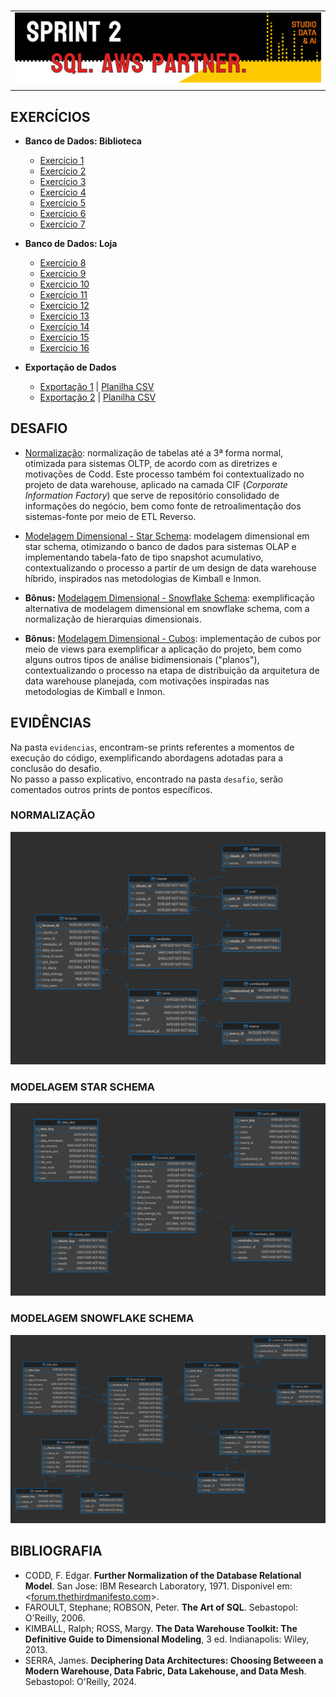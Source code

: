 #

||
|---|
|![Banner](/assets/banner-sprint2.png)|
||

## EXERCÍCIOS

- **Banco de Dados: Biblioteca**

  - [Exercício 1](./exercicios/exercicio1.sql)
  - [Exercício 2](./exercicios/exercicio2.sql)
  - [Exercício 3](./exercicios/exercicio3.sql)
  - [Exercício 4](./exercicios/exercicio4.sql)
  - [Exercício 5](./exercicios/exercicio5.sql)
  - [Exercício 6](./exercicios/exercicio6.sql)
  - [Exercício 7](./exercicios/exercicio7.sql)
  
- **Banco de Dados: Loja**
  - [Exercício 8](./exercicios/exercicio8.sql)
  - [Exercício 9](./exercicios/exercicio9.sql)
  - [Exercício 10](./exercicios/exercicio10.sql)
  - [Exercício 11](./exercicios/exercicio11.sql)
  - [Exercício 12](./exercicios/exercicio12.sql)
  - [Exercício 13](./exercicios/exercicio13.sql)
  - [Exercício 14](./exercicios/exercicio14.sql)
  - [Exercício 15](./exercicios/exercicio15.sql)
  - [Exercício 16](./exercicios/exercicio16.sql)

- **Exportação de Dados**
  - [Exportação 1](./exercicios/exportacao1.sql) | [Planilha CSV](./exercicios/exportacao1.csv)
  - [Exportação 2](./exercicios/exportacao2.sql) | [Planilha CSV](./exercicios/exportacao2.csv)

## DESAFIO

- [Normalização](./desafio/concessionaria_normalizacao.sql): normalização de tabelas até a 3ª forma normal, otimizada para sistemas OLTP, de acordo com as diretrizes e motivações de Codd. Este processo também foi contextualizado no projeto de data warehouse, aplicado na camada CIF (*Corporate Information Factory*) que serve de repositório consolidado de informações do negócio, bem como fonte de retroalimentação dos sistemas-fonte por meio de ETL Reverso.

- [Modelagem Dimensional - Star Schema](./desafio/concessionaria_star_schema.sql): modelagem dimensional em star schema, otimizando o banco de dados para sistemas OLAP e implementando tabela-fato de tipo snapshot acumulativo, contextualizando o processo a partir de um design de data warehouse híbrido, inspirados nas metodologias de Kimball e Inmon.

- **Bônus:** [Modelagem Dimensional - Snowflake Schema](./desafio/concessionaria_snowflake_schema.sql): exemplificação alternativa de modelagem dimensional em snowflake schema, com a normalização de hierarquias dimensionais.
  
- **Bônus:** [Modelagem Dimensional - Cubos](./desafio/concessionaria_cubos.sql): implementação de cubos por meio de views para exemplificar a aplicação do projeto, bem como alguns outros tipos de análise bidimensionais ("planos"), contextualizando o processo na etapa de distribuição da arquitetura de data warehouse planejada, com motivações inspiradas nas metodologias de Kimball e Inmon.

## EVIDÊNCIAS

Na pasta `evidencias`, encontram-se prints referentes a momentos de execução do código, exemplificando abordagens adotadas para a conclusão do desafio.  
No passo a passo explicativo, encontrado na pasta `desafio`, serão comentados outros prints de pontos específicos.

### NORMALIZAÇÃO

![Normalização](./evidencias/4-concessionaria_normalizado.png)

### MODELAGEM STAR SCHEMA

![Star Schema](./evidencias/5-star-schema.png)

### MODELAGEM SNOWFLAKE SCHEMA

![Star Schema](./evidencias/12-snowflake-schema.png)

## BIBLIOGRAFIA

- CODD, F. Edgar. **Further Normalization of the Database Relational Model**. San Jose: IBM Research Laboratory, 1971. Disponível em: <[forum.thethirdmanifesto.com](https://forum.thethirdmanifesto.com/wp-content/uploads/asgarosforum/987737/00-efc-further-normalization.pdf)>.  
- FAROULT, Stephane; ROBSON, Peter. **The Art of SQL**. Sebastopol: O'Reilly, 2006.  
- KIMBALL, Ralph; ROSS, Margy. **The Data Warehouse Toolkit: The Definitive Guide to Dimensional Modeling**, 3 ed. Indianapolis: Wiley, 2013.  
- SERRA, James. **Deciphering Data Architectures: Choosing Betweeen a Modern Warehouse, Data Fabric, Data Lakehouse, and Data Mesh**. Sebastopol: O'Reilly, 2024.
